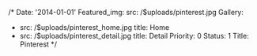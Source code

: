 /*
Date: '2014-01-01'
Featured_img:
  src: /$uploads/pinterest.jpg
Gallery:
- src: /$uploads/pinterest_home.jpg
  title: Home
- src: /$uploads/pinterest_detail.jpg
  title: Detail
Priority: 0
Status: 1
Title: Pinterest
*/
